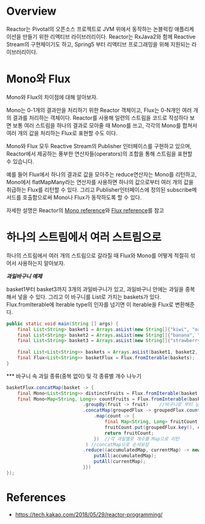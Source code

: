 # Overview
Reactor는 Pivotal의 오픈소스 프로젝트로 JVM 위에서 동작하는 논블럭킹 애플리케이션을 만들기 위한 리액티브 라이브러리이다.
Reactor는 RxJava2와 함께 Reactive Stream의 구현체이기도 하고, Spring5 부터 리액티브 프로그래밍을 위해 지원되는 라이브러리이다.

# Mono와 Flux
Mono와 Flux의 차이점에 대해 알아보자.

Mono는 0-1개의 결과만을 처리하기 위한 Reactor 객체이고, Flux는 0-N개인 여러 개의 결과를 처리하는 객체이다.
Reactor를 사용해 일련의 스트림을 코드로 작성하다 보면 보통 여러 스트림을 하나의 결과로 모아줄 때 Mono를 쓰고, 각각의 Mono를 합쳐서
여러 개의 값을 처리하는 Flux로 표현할 수도 이다.

Mono와 Flux 모두 Reactive Stream의 Publisher 인터페이스를 구현하고 있으며, Reactor에서 제공하는 풍부한 연산자들(operators)의 
조합을 통해 스트림을 표현할 수 있습니다. 

예를 들어 Flux에서 하나의 결과로 값을 모아주는 reduce연산자는 Mono를 리턴하고, Mono에서 flatMapMany라는 연산자를 사용하면 하나의 값으로부터 
여러 개의 값을 취급하는 Flux를 리턴할 수 있다. 그리고 Publisher인터페이스에 정의된 subscribe메서드를 호출함으로써 Mono나 Flux가 동작하도록 
할 수 있다.

자세한 설명은 Reactor의 [Mono reference](http://projectreactor.io/docs/core/release/reference/#mono)와 
[Flux reference](http://projectreactor.io/docs/core/release/reference/#flux)를 참고

# 하나의 스트림에서 여러 스트림으로
하나의 스트림에서 여러 개의 스트림으로 갈라질 때 Flux와 Mono를 어떻게 적절히 섞어서 사용하는지 알아보자.

***과일바구니 예제***

basket1부터 basket3까지 3개의 과일바구니가 있고, 과일바구니 안에는 과일을 중복해서 넣을 수 있다. 그리고 이 바구니를 List로 가지는 baskets가 있다. 
Flux.fromIterable에 Iterable type의 인자를 넘기면 이 Iterable을 Flux로 변환해준다.
~~~java
public static void main(String [] args) {
    final List<String> basket1 = Arrays.asList(new String[]{"kiwi", "orange", "lemon", "orange", "lemon", "kiwi"});
    final List<String> basket2 = Arrays.asList(new String[]{"banana", "lemon", "lemon", "kiwi"});
    final List<String> basket3 = Arrays.asList(new String[]{"strawberry", "orange", "lemon", "grape", "strawberry"});
    
    final List<List<String>> baskets = Arrays.asList(basket1, basket2, basket3);
    final Flux<List<String>> basketFlux = Flux.fromIterable(baskets);
}
~~~

*** 바구니 속 과일 종류(중복 없이) 및 각 종류별 개수 나누기 
~~~java
basketFlux.concatMap(basket -> {
    final Mono<List<String>> distinctFruits = Flux.fromIterable(basket).distinct().collectList();
    final Mono<Map<String, Long>> countFruits = Flux.fromInterable(basket)
                            .groupBy(fruit -> fruit)    //바구니로 부터 넘어온 과일 기준으로 group을 묶는다.
                            .concatMap(groupedFlux -> groupedFlux.count()
                                .map(count -> {
                                    final Map<String, Long> fruitCount = new LinkedHashMap<>();
                                    fruitCount.put(groupedFlux.key(), count);
                                    return fruitCount;
                                })  //각 과일별로 개수를 Map으로 리턴
                             ) //concatMap으로 순서보장
                            .reduce((accumulatedMap, currentMap) -> new LinkedHashMap<String, Long>() { {
                                putAll(accumulatedMap);
                                putAll(currentMap);
                            }})
});
~~~

# References
* https://tech.kakao.com/2018/05/29/reactor-programming/